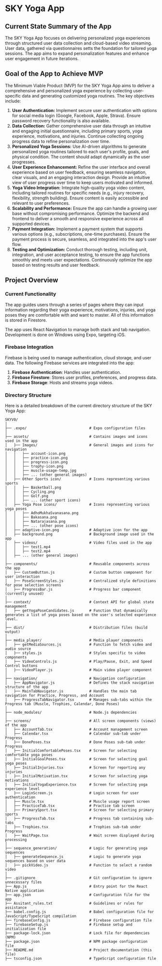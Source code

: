 # SKY Yoga App

## Current State Summary of the App

The SKY Yoga App focuses on delivering personalized yoga experiences through structured user data collection and cloud-based video streaming. User data, gathered via questionnaires setts the foundation for tailored yoga sessions. The app aims to expand personalization features and enhance user engagement in future iterations.

## Goal of the App to Achieve MVP

The Minimum Viable Product (MVP) for the SKY Yoga App aims to deliver a comprehensive and personalized yoga experience by collecting user-specific data and generating customized yoga routines. The key objectives include:

1. **User Authentication:** Implement secure user authentication with options for social media login (Google, Facebook, Apple, Strava). Ensure password recovery functionality is also available.
2. **Data Collection:** Gather comprehensive user data through an intuitive and engaging initial questionnaire, including primary sports, yoga experience, motivations, and injuries. Continue collecting ongoing progress data to refine personalization over time.
3. **Personalized Yoga Sessions:** Use AI-driven algorithms to generate personalized yoga routines tailored to each user's profile, goals, and physical condition. The content should adapt dynamically as the user progresses.
4. **User Experience Enhancement:** Refine the user interface and overall experience based on user feedback, ensuring seamless navigation, clear visuals, and an engaging interaction design. Provide an intuitive view of user progress over time to keep users motivated and informed.
5. **Yoga Video Integration:** Integrate high-quality yoga video content, including tailored routines for specific needs (e.g., injury recovery, flexibility, strength building). Ensure content is easily accessible and relevant to user preferences.
6. **Scalability and Performance:** Ensure the app can handle a growing user base without compromising performance. Optimize the backend and frontend to deliver a smooth and responsive experience across all supported devices.
7. **Payment Integration:** Implement a payment system that supports various options (e.g., subscriptions, one-time purchases). Ensure the payment process is secure, seamless, and integrated into the app's user flow.
8. **Testing and Optimization:** Conduct thorough testing, including unit, integration, and user acceptance testing, to ensure the app functions smoothly and meets user expectations. Continuously optimize the app based on testing results and user feedback.

## Project Overview

### Current Functionality

The app guides users through a series of pages where they can input information regarding their yoga experience, motivations, injuries, and yoga poses they are comfortable with and want to master. All of this information is stored in Firestore.

The app uses React Navigation to manage both stack and tab navigation. Development is done on Windows using Expo, targeting iOS.

### Firebase Integration

Firebase is being used to manage authentication, cloud storage, and user data. The following Firebase services are integrated into the app:

1. **Firebase Authentication**: Handles user authentication.
2. **Firebase Firestore**: Stores user profiles, preferences, and progress data.
3. **Firebase Storage**: Hosts and streams yoga videos.

### Directory Structure

Here is a detailed breakdown of the current directory structure of the SKY Yoga App:


```plaintext
SKYV0/
│
├── .expo/                             # Expo configuration files
│
├── assets/                            # Contains images and icons used in the app
│   ├── Images/                        # General images and icons for navigation
│   │   ├── account-icon.png
│   │   ├── practice-icon.png
│   │   ├── progress-icon.png
│   │   ├── trophy-icon.png
│   │   ├── muscle-usage-temp.jpg
│   │   ├── ... (other general images)
│   ├── Other Sports icon/             # Icons representing various sports
│   │   ├── Basketball.png
│   │   ├── Cycling.png
│   │   ├── Golf.png
│   │   ├── ... (other sport icons)
│   ├── Yoga Pose icons/               # Icons representing various yoga poses
│   │   ├── AdhoMukhaSvanasana.png
│   │   ├── Bakasana.png
│   │   ├── Natarajasana.png
│   │   ├── ... (other pose icons)
│   ├── adaptive-icon.png              # Adaptive icon for the app
│   ├── background.png                 # Background image used in the app
│   ├── videos/                        # Video files used in the app
│   │   ├── test1.mp4
│   │   ├── test2.mp4
│   ├── ... (other general images)
│
├── components/                        # Reusable components across the app
│   ├── CustomButton.js                # Custom button component for user interaction
│   ├── PoseScreenStyles.js            # Centralized style definitions for pose selection screens
│   ├── ProgressBar.js                 # Progress bar component (currently unused)
│
├── context/                           # Context API for global state management
│   ├── getYogaPoseCandidates.js       # Function that dynamically generates a list of yoga poses based on the user's selected experience level.
│
├── dist/                              # Distribution files (build output)
│
├── media_player/                      # Media player components
│   ├── getMediaSources.js             # Function to fetch video and audio source
│   ├── styles.js                      # Styles specific to video components
│   ├── VideoControls.js               # Play/Pause, Exit, and Speed Control buttons
│   ├── VideoPlayer.js                 # Main video player component
│
├── navigation/                        # Navigation configuration
│   ├── AppNavigator.js                # Defines the stack navigation structure of the app
│   ├── MainTabNavigator.js            # Handles the main tab navigation for Practice, Progress, and Account
│   ├── ProgressTabNavigator.tsx       # Manages sub-tabs within the Progress tab (Muscle, Trophies, Calendar, Done Poses)
│
├── node_modules/                      # Node.js dependencies
│
├── screens/                           # All screen components (views) of the app
│   ├── AccountTab.tsx                 # Account management screen
│   ├── Calendar.tsx                   # Calendar sub-tab under Progress
│   ├── DonePoses.tsx                  # Done Poses sub-tab under Progress
│   ├── InitialComfortablePoses.tsx    # Screen for selecting comfortable yoga poses
│   ├── InitialGoalPoses.tsx           # Screen for selecting goal yoga poses
│   ├── InitialInjuries.tsx            # Screen for reporting any injuries
│   ├── InitialMotivation.tsx          # Screen for selecting yoga motivations
│   ├── InitialYogaExperience.tsx      # Screen for selecting yoga experience level
│   ├── LoginScreen.js                 # Login screen for user authentication
│   ├── Muscle.tsx                     # Muscle usage report screen
│   ├── PracticeTab.tsx                # Practice tab screen
│   ├── PrimarySport.tsx               # Screen for selecting primary sports
│   ├── ProgressTab.tsx                # Progress tab containing sub-tabs
│   ├── Trophies.tsx                   # Trophies sub-tab under Progress
│   ├── WaitPage.tsx                   # Wait screen displayed during processing
│
├── sequence_generation/               # Logic for generating yoga sequences
│   ├── generateSequence.js            # Logic to generate yoga sequences based on user data
│   ├── pickVideo.js                   # Function to select a random video
│
├── .gitignore                         # Git configuration to ignore unnecessary files
├── App.js                             # Entry point for the React Native application
├── app.json                           # Configuration file for the app
├── Assitant_rules.txt                 # Guidelines or rules for assistance
├── babel.config.js                    # Babel configuration file for JavaScript/TypeScript compilation
├── firebaseConfig.js                  # Firebase configuration file
├── firebaseSetup.js                   # Firebase setup and initialization file
├── package-lock.json                  # Lock file for dependencies (NPM)
├── package.json                       # NPM package configuration file
├── README.md                          # Project documentation (this file)
├── tsconfig.json                      # TypeScript configuration file

